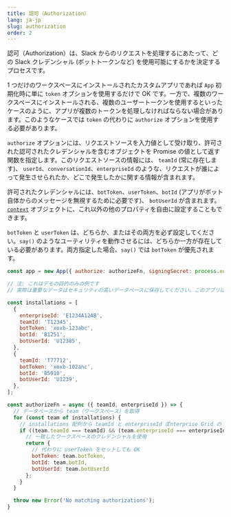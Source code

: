 ```yaml
---
title: 認可（Authorization）
lang: ja-jp
slug: authorization
order: 2
---
```


<div class="section-content">
認可（Authorization）は、Slack からのリクエストを処理するにあたって、どの Slack クレデンシャル (ボットトークンなど) を使用可能にするかを決定するプロセスです。

1 つだけのワークスペースにインストールされたカスタムアプリであれば `App` 初期化時に単に `token` オプションを使用するだけで OK です。一方で、複数のワークスペースにインストールされる、複数のユーザートークンを使用するといったケースのように、アプリが複数のトークンを処理しなければならない場合があります。このようなケースでは `token` の代わりに `authorize` オプションを使用する必要があります。

`authorize` オプションには、リクエストソースを入力値として受け取り、許可された認可されたクレデンシャルを含むオブジェクトを Promise の値として返す関数を指定します。このリクエストソースの情報には、 `teamId` (常に存在します)、 `userId`、`conversationId`、`enterpriseId` のような、リクエストが誰によって発生させられたか、どこで発生したかに関する情報が含まれます。

許可されたクレデンシャルには、`botToken`、`userToken`、`botId` (アプリがボット自体からのメッセージを無視するために必要です)、 `botUserId` が含まれます。[`context`](#context) オブジェクトに、これ以外の他のプロパティを自由に設定することもできます。

`botToken` と `userToken` は、どちらか、またはその両方を必ず設定してください。`say()` のようなユーティリティを動作させるには、どちらか一方が存在している必要があります。両方指定した場合、`say()` では `botToken` が優先されます。
</div>

```javascript
const app = new App({ authorize: authorizeFn, signingSecret: process.env.SLACK_SIGNING_SECRET });

// 注: これはデモの目的のみの例です
// 実際は重要なデータはセキュリティの高いデータベースに保存してください。このアプリは bot トークンのみを使用すると仮定しています。ここで使われるオブジェクトは、複数ワークスペースにアプリをインストールした場合のクレデンシャルを保管するモデルです。

const installations = [
  {
    enterpriseId: 'E1234A12AB',
    teamId: 'T12345',
    botToken: 'xoxb-123abc',
    botId: 'B1251',
    botUserId: 'U12385',
  },
  {
    teamId: 'T77712',
    botToken: 'xoxb-102anc',
    botId: 'B5910',
    botUserId: 'U1239',
  },
];

const authorizeFn = async ({ teamId, enterpriseId }) => {
  // データベースから team（ワークスペース）を取得
  for (const team of installations) {
    // installations 配列から teamId と enterpriseId（Enterprise Grid の OrG の ID）が一致するかチェック
    if ((team.teamId === teamId) && (team.enterpriseId === enterpriseId)) {
      // 一致したワークスペースのクレデンシャルを使用
      return {
        // 代わりに userToken をセットしても OK
        botToken: team.botToken,
        botId: team.botId,
        botUserId: team.botUserId
      };
    }
  }

  throw new Error('No matching authorizations');
}
```
